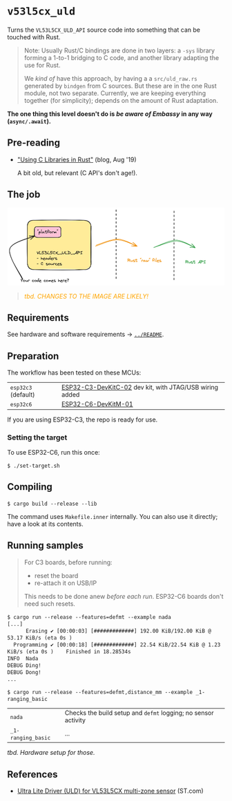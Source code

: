 # `v53l5cx_uld`

Turns the `VL53L5CX_ULD_API` source code into something that can be touched with Rust.

>Note: Usually Rust/C bindings are done in two layers: a `-sys` library forming a 1-to-1 bridging to C code, and another library adapting the use for Rust.
>
>We *kind of* have this approach, by having a a `src/uld_raw.rs` generated by `bindgen` from C sources. But these are in the one Rust module, not two separate.
>Currently, we are keeping everything together (for simplicity); depends on the amount of Rust adaptation.

**The one thing this level doesn't do is *be aware of Embassy* in any way (`async/.await`).**

## Pre-reading

- ["Using C Libraries in Rust"](https://medium.com/dwelo-r-d/using-c-libraries-in-rust-13961948c72a) (blog, Aug '19)

   A bit old, but relevant (C API's don't age!).
   
## The job

![](.images/bindgen-jumps.png)

><font color=orange>*tbd. CHANGES TO THE IMAGE ARE LIKELY!*</font>


## Requirements

See hardware and software requirements -> [`../README`](../README.md).

<!--
```
$ clang -print-targets | grep riscv32
    riscv32     - 32-bit RISC-V
    riscv64     - 64-bit RISC-V
```
-->

## Preparation

The workflow has been tested on these MCUs:

|||
|---|---|
|`esp32c3` (default)|[ESP32-C3-DevKitC-02](https://docs.espressif.com/projects/esp-idf/en/stable/esp32c3/hw-reference/esp32c3/user-guide-devkitc-02.html) dev kit, with JTAG/USB wiring added|
|`esp32c6`|[ESP32-C6-DevKitM-01](https://docs.espressif.com/projects/esp-dev-kits/en/latest/esp32c6/esp32-c6-devkitm-1/user_guide.html)|

If you are using ESP32-C3, the repo is ready for use.

### Setting the target

To use ESP32-C6, run this once:

```
$ ./set-target.sh
```

<!--
Check `.cargo/config.toml` and `Cargo.toml` that any references to `target` or `chip` are correct.

>tbd. There's planned to be a `./set-target.sh` script that asks the chip type and verifies/changes these files, for you.
-->

## Compiling 

```
$ cargo build --release --lib
```

The command uses `Makefile.inner` internally. You can also use it directly; have a look at its contents.

<!--remove
<span />

>Note: Somewhat unintuitively, the build doesn't have any Chip-specific features. No `esp32c3`-like. This is *either* because
>
>- a) the compilation (`clang`) is done using a single target that covers all ESP32 (RISC-V) chips: `riscv32`
>- b) the author hasn't really cracked it; such features *will* be needed!!
-->

## Running samples

>For C3 boards, before running:
>- reset the board
>- re-attach it on USB/IP
>
>This needs to be done anew *before each run*. ESP32-C6 boards don't need such resets.

```
$ cargo run --release --features=defmt --example nada
[...]
      Erasing ✔ [00:00:03] [#############] 192.00 KiB/192.00 KiB @ 53.17 KiB/s (eta 0s )
  Programming ✔ [00:00:18] [#############] 22.54 KiB/22.54 KiB @ 1.23 KiB/s (eta 0s )    Finished in 18.28534s
INFO  Nada
DEBUG Ding!
DEBUG Dong!
...
```

```
$ cargo run --release --features=defmt,distance_mm --example _1-ranging_basic
```

|||
|---|---|
|`nada`|Checks the build setup and `defmt` logging; no sensor activity|
|`_1-ranging_basic`|...|


*tbd. Hardware setup for those.*

<!-- (already said)
## Troubleshooting

### No log output on ESP32-C3

```
$ probe-rs run --chip=esp32c3 --log-format '{L}_{s}' target/riscv32imc-unknown-none-elf/release/examples/nada
      Erasing ✔ [00:00:03] [###########################################################] 192.00 KiB/192.00 KiB @ 57.05 KiB/s (eta 0s )
  Programming ✔ [00:00:18] [##############################################################] 22.54 KiB/22.54 KiB @ 1.25 KiB/s (eta 0s )    Finished in 18.072815s



```

The C3 board needs a physical reset (and reattaching) prior to each run.

- push the `RESET` button
- re-attach on USB/IP: e.g. `sudo attach -r 192.168.1.29 -b 3-1`
- try again
-->

## References

- [Ultra Lite Driver (ULD) for VL53L5CX multi-zone sensor](https://www.st.com/en/embedded-software/stsw-img023.html) (ST.com)



